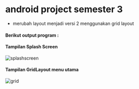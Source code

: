 # android project semester 3 

- merubah layout menjadi versi 2 menggunakan grid layout


#### Berikut output program :

#### Tampilan Splash Screen
![splashscreen](https://github.com/AgengListiyatYono/Tugaspertemuan10/assets/115475428/6eb30b79-cc4a-46fd-89ad-d886606ca7b7)



#### Tampilan GridLayout menu utama 
![grid](https://github.com/AgengListiyatYono/Tugaspertemuan10/assets/115475428/48213a19-43bd-499f-9298-a249c7a849ab)
